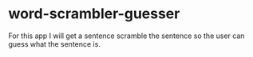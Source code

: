 # word-scrambler-guesser
For this app I will get a sentence scramble the sentence so the user can guess what the sentence is.
